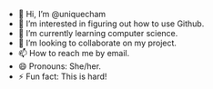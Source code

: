 - 👋 Hi, I’m @uniquecham
- 👀 I’m interested in figuring out how to use Github.
- 🌱 I’m currently learning computer science.
- 💞️ I’m looking to collaborate on my project.
- 📫 How to reach me by email.
- 😄 Pronouns: She/her.
- ⚡ Fun fact: This is hard!

<!---
uniquecham/uniquecham is a ✨ special ✨ repository because its `README.md` (this file) appears on your GitHub profile.
You can click the Preview link to take a look at your changes.
--->

